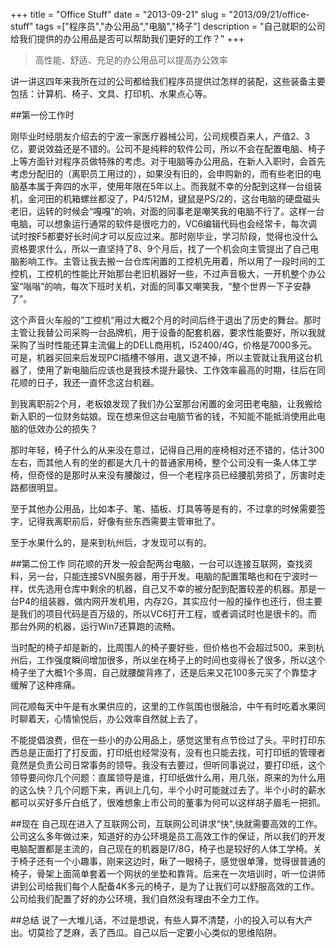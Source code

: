+++
title = "Office Stuff"
date = "2013-09-21"
slug = "2013/09/21/office-stuff"
tags =["程序员","办公用品","电脑","椅子"]
description = "自己就职的公司给我们提供的办公用品是否可以帮助我们更好的工作？"
+++
> 高性能、舒适、充足的办公用品可以提高办公效率

讲一讲这四年来我所在过的公司都给我们程序员提供过怎样的装配，这些装备主要包括：计算机、椅子、文具、打印机、水果点心等。

##第一份工作时

刚毕业时经朋友介绍去的宁波一家医疗器械公司，公司规模百来人，产值2、3亿，要说效益还是不错的。公司不是纯粹的软件公司，所以不会在配置电脑、椅子上等方面针对程序员做特殊的考虑。对于电脑等办公用品，在新人入职时，会首先考虑分配旧的（离职员工用过的），如果没有旧的，会申购新的，而有些老旧的电脑基本属于奔四的水平，使用年限在5年以上。而我就不幸的分配到这样一台组装机，金河田的机箱螺丝都没了，P4/512M，键鼠是PS/2的，这台电脑的硬盘磁头老旧，运转的时候会“嘎嘎”的响，对面的同事老是嘲笑我的电脑不行了。这样一台电脑，可以想象运行通常的软件是很吃力的，VC6编辑代码也会经常卡，每次调试时按F5都要好长时间才可以反应过来。那时刚毕业，学习阶段，觉得也没什么资格要求什么，所以一直坚持了8、9个月后，找了一个机会向主管提出了自己电脑影响工作。主管让我去搬一台仓库闲置的工控机先用着，所以用了一段时间的工控机，工控机的性能比开始那台老旧机器好一些，不过声音极大，一开机整个办公室“嗡嗡”的响，每次下班时关机，对面的同事又嘲笑我，“整个世界一下子安静了”。

这个声音火车般的”工控机“用过大概2个月的时间后终于退出了历史的舞台。那时主管让我替公司采购一台品牌机，用于设备的配套机器，要求性能要好，所以我就采购了当时性能还算主流偏上的DELL商用机，I52400/4G，价格是7000多元。可是，机器买回来后发现PCI插槽不够用，退又退不掉，所以主管就让我用这台机器了，使用了新电脑后应该也是我技术提升最快、工作效率最高的时期，往后在同花顺的日子，我还一直怀念这台机器。

到我离职前2个月，老板娘发现了我们办公室那台闲置的金河田老电脑，让我搬给新入职的一位财务姑娘。现在想来但这台电脑节省的钱，不知能不能抵消使用此电脑的低效办公的损失？

那时年轻，椅子什么的从来没在意过，记得自己用的座椅相对还不错的，估计300左右，而其他人有的坐的都是大几十的普通家用椅，整个公司没有一条人体工学椅，但奇怪的是那时从来没有腰酸过，但一个老程序员已经腰肌劳损了，厉害时走路都很明显。

至于其他办公用品，比如本子、笔、插板、灯具等等是有的，不过拿的时候需要签字，记得我离职前后，好像有些东西需要主管审批了。

至于水果什么的，是来到杭州后，才发现可以有的。

##第二份工作
同花顺的开发一般会配两台电脑，一台可以连接互联网，查找资料，另一台，只能连接SVN服务器，用于开发。电脑的配置策略也和在宁波时一样，优先选用仓库中剩余的机器，自己又不幸的被分配到配置较差的机器。那是一台P4的组装器，做内网开发机用，内存2G，其实应付一般的操作也还行，但主要是我们的项目代码是百万级的，所以VC6打开工程，或者调试时也是很卡的。而那台外网的机器，运行Win7还算跑的流畅。

当时配的椅子却是新的，比周围人的椅子要好些，但价格也不会超过500。来到杭州后，工作强度瞬间增加很多，所以坐在椅子上的时间也变得长了很多，所以这个椅子坐了大概1个多周，自己就腰酸背疼了，还是后来又花100多元买了个靠垫才缓解了这种疼痛。

同花顺每天中午是有水果供应的，这里的工作氛围也很融洽，中午有时吃着水果同时聊着天，心情愉悦后，办公效率自然就上去了。

不能提倡浪费，但在一些小的办公用品上，感觉这里有点节俭过了头。平时打印东西总是正面打了打反面，打印纸也经常没有，没有也只能去找，可打印纸的管理者竟然是负责公司日常事务的领导。我没有去要过，但听同事说过，要打印纸，这个领导要问你几个问题：直属领导是谁，打印纸做什么用，用几张，原来的为什么用的这么快？几个问题下来，再训上几句，半个小时可能就过去了。半个小时的薪水都可以买好多斤白纸了，很难想象上市公司的董事为何可以这样胡子眉毛一把抓。

##现在
自己现在进入了互联网公司，互联网公司讲求“快",快就需要高效的工作。公司这么多年做过来，知道好的办公环境是员工高效工作的保证，所以我们的开发电脑配置都是主流的，自己现在的机器是I7/8G，椅子也是较好的人体工学椅。关于椅子还有一个小趣事，刚来这边时，瞅了一眼椅子，感觉很单薄，觉得很普通的椅子，骨架上面简单套着一个网状的坐垫和靠背。后来在一次培训时，听一位讲师讲到公司给我们每个人配备4K多元的椅子，是为了让我们可以舒服高效的工作。公司给我们配置了好的办公环境，我们自然没有理由不全力工作。

##总结
说了一大堆儿话，不过是想说，有些人算不清楚，小的投入可以有大产出。切莫捡了芝麻，丢了西瓜。自己以后一定要小心类似的思维陷阱。
